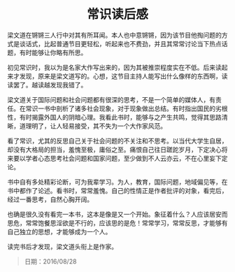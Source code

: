 <h1 style="text-align:center">常识读后感</h1>

梁文道在锵锵三人行中对其有所耳闻。本人也中意锵锵，因为该节目他掏问题的方式是谈话式，比起普通节目更轻松，听起来也不费劲，并且其常常讨论当下热点话题，有时能够让你略有所思。

初见常识时，我以为是名家大作写出来的，因为其被推崇程度实在不低。后来读起来才发现，原来是梁文道写的。心想，这节目主持人能写出什么像样的东西啊，读读罢了。越读越发现我错了。

梁文道关于国际问题和社会问题都有很深的思考，不是一个简单的媒体人，有责任。在常识一书中剖析了诸多社会现象，对于现象做出总结。有时指出国民的劣根性，有时揭露外国人的阴暗心理。我看此书时，能够与之产生共鸣，觉得其思路清晰，道理明了，让人轻易接受，其不失为一个大作家风范。

看了常识，尤其的反思自己关于社会问题的不关注和不思考。以当代大学生自居，却没有大格局的担当，羞愧至极，庸俗之至。痛恨自己往日蹉跎岁月，下定决心将来要以学者心态思考社会问题和国家问题，至少做到不人云亦云，不在心里妄下定论。

书中自有多处精彩论断，可为我辈学习。为人，教育，国际问题，地域偏见等，在书中都作了论述。看书时，常常羞愧。自己的性情正是作者批评的对象，看完后，经过一番思考，自然心胸开阔。

也确是很久没有看完一本书，这本是像是又一个开始。象征着什么？人应该居安而思危，常常饱餐思淫欲是不行的，应该思的是危！常常学习，常常反思，才能够有自己独立的思想，才能够成为一个人。

读完书后才发现，梁文道头衔上是作家。

> 日期：2016/08/28